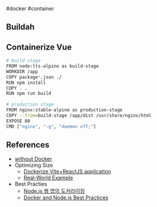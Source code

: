 #docker #container 

## Buildah

## Containerize Vue

```bash
# build stage  
FROM node:lts-alpine as build-stage  
WORKDIR /app  
COPY package*.json ./  
RUN npm install  
COPY . .  
RUN npm run build  
  
# production stage  
FROM nginx:stable-alpine as production-stage  
COPY --from=build-stage /app/dist /usr/share/nginx/html  
EXPOSE 80  
CMD ["nginx", "-g", "daemon off;"]
```

## References
* [without Docker](https://netpple.github.io/docs/make-container-without-docker/)
* Optimizing Size
	* [Dockerize Vite+ReactJS application](https://dev.to/agustinoberg/dockerize-vitereactjs-application-6e1)
	* [Real-World Example](https://v2.vuejs.org/v2/cookbook/dockerize-vuejs-app#Real-World-Example "Real-World Example")
* Best Practies
	* [Node.js 웹 앱의 도커라이징](https://nodejs.org/ko/docs/guides/nodejs-docker-webapp)
	* [Docker and Node.js Best Practices](https://github.com/nodejs/docker-node/blob/main/docs/BestPractices.md#docker-and-nodejs-best-practices)
